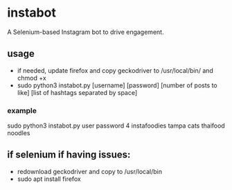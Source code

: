 # instabot
A Selenium-based Instagram bot to drive engagement.
## usage
- if needed, update firefox and copy geckodriver to /usr/local/bin/ and chmod +x
- sudo python3 instabot.py [username] [password] [number of posts to like] [list of hashtags separated by space]
### example
sudo python3 instabot.py user password 4 instafoodies tampa cats thaifood noodles

## if selenium if having issues:
- redownload geckodriver and copy to /usr/local/bin
- sudo apt install firefox

